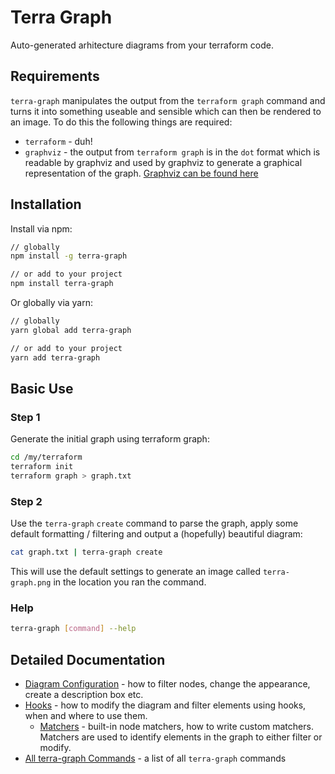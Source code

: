 # Terra Graph

Auto-generated arhitecture diagrams from your terraform code.

## Requirements

`terra-graph` manipulates the output from the `terraform graph` command and turns it into something useable and sensible which can then be rendered to an image. To do this the following things are required:

- `terraform` - duh!
- `graphviz` - the output from `terraform graph` is in the `dot` format which is readable by graphviz and used by graphviz to generate a graphical representation of the graph. [Graphviz can be found here](https://graphviz.org/download/)

## Installation

Install via npm:

```bash
// globally
npm install -g terra-graph

// or add to your project
npm install terra-graph
```

Or globally via yarn:

```bash
// globally
yarn global add terra-graph

// or add to your project
yarn add terra-graph
```

## Basic Use

### Step 1

Generate the initial graph using terraform graph:

```bash
cd /my/terraform
terraform init
terraform graph > graph.txt
```

### Step 2

Use the `terra-graph` `create` command to parse the graph, apply some default formatting / filtering and output a (hopefully) beautiful diagram:

```bash
cat graph.txt | terra-graph create
```

This will use the default settings to generate an image called `terra-graph.png` in the location you ran the command.

### Help

```bash
terra-graph [command] --help
```

## Detailed Documentation

- [Diagram Configuration](./docs/configuration.md) - how to filter nodes, change the appearance, create a description box etc.
- [Hooks](./docs/hooks.md) - how to modify the diagram and filter elements using hooks, when and where to use them.
  - [Matchers](./docs/matchers.md) - built-in node matchers, how to write custom matchers. Matchers are used to identify elements in the graph to either filter or modify.
- [All terra-graph Commands](./docs/commands.md) - a list of all `terra-graph` commands
